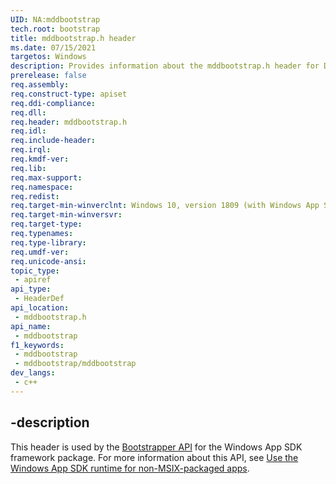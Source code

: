 ```yaml
---
UID: NA:mddbootstrap
tech.root: bootstrap
title: mddbootstrap.h header
ms.date: 07/15/2021 
targetos: Windows
description: Provides information about the mddbootstrap.h header for Dynamic Dependencies.
prerelease: false
req.assembly: 
req.construct-type: apiset
req.ddi-compliance: 
req.dll: 
req.header: mddbootstrap.h
req.idl: 
req.include-header: 
req.irql: 
req.kmdf-ver: 
req.lib: 
req.max-support: 
req.namespace: 
req.redist: 
req.target-min-winverclnt: Windows 10, version 1809 (with Windows App SDK 1.0 Preview 1 or later)
req.target-min-winversvr: 
req.target-type: 
req.typenames: 
req.type-library: 
req.umdf-ver: 
req.unicode-ansi: 
topic_type:
 - apiref
api_type:
 - HeaderDef
api_location:
 - mddbootstrap.h
api_name:
 - mddbootstrap
f1_keywords:
 - mddbootstrap
 - mddbootstrap/mddbootstrap
dev_langs:
 - c++
---
```


## -description

This header is used by the [Bootstrapper API](../_bootstrap/index.md) for the Windows App SDK framework package. For more information about this API, see [Use the Windows App SDK runtime for non-MSIX-packaged apps](/windows/apps/windows-app-sdk/use-windows-app-sdk-run-time).
